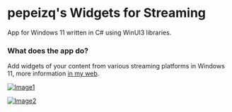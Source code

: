 # pepeizq's Widgets for Streaming

App for Windows 11 written in C# using WinUI3 libraries.

### What does the app do?

Add widgets of your content from various streaming platforms in Windows 11, more information [in my web](https://pepeizqapps.com/app/widgets-for-streaming/).

[![Image1](https://i.imgur.com/f7c46w3.webp)](https://pepeizqapps.com/app/widgets-for-streaming/)

[![Image2](https://i.imgur.com/5VdQtPk.webp)](https://pepeizqapps.com/app/widgets-for-streaming/)
